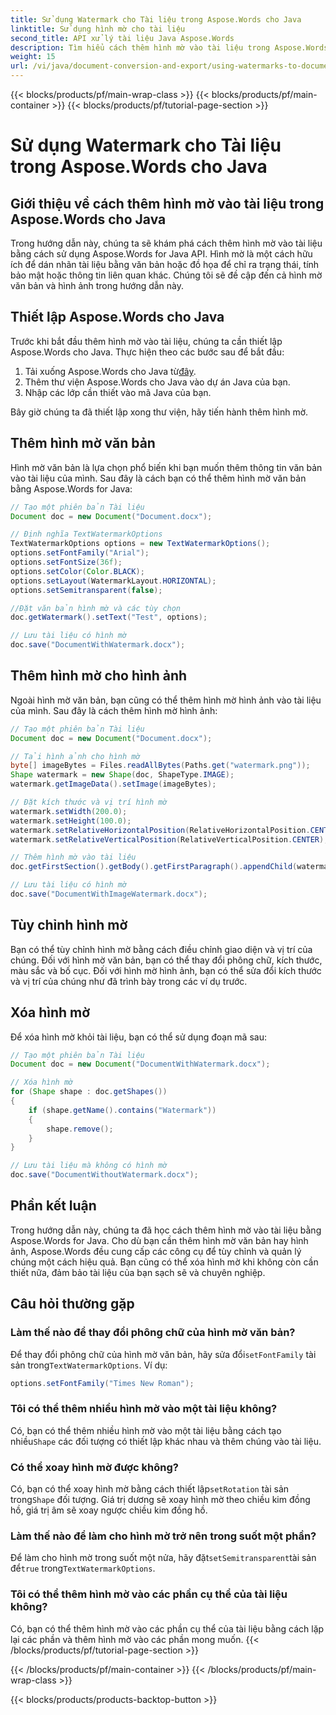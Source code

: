 ```yaml
---
title: Sử dụng Watermark cho Tài liệu trong Aspose.Words cho Java
linktitle: Sử dụng hình mờ cho tài liệu
second_title: API xử lý tài liệu Java Aspose.Words
description: Tìm hiểu cách thêm hình mờ vào tài liệu trong Aspose.Words cho Java. Tùy chỉnh hình mờ văn bản và hình ảnh cho tài liệu trông chuyên nghiệp.
weight: 15
url: /vi/java/document-conversion-and-export/using-watermarks-to-documents/
---
```


{{< blocks/products/pf/main-wrap-class >}}
{{< blocks/products/pf/main-container >}}
{{< blocks/products/pf/tutorial-page-section >}}

# Sử dụng Watermark cho Tài liệu trong Aspose.Words cho Java


## Giới thiệu về cách thêm hình mờ vào tài liệu trong Aspose.Words cho Java

Trong hướng dẫn này, chúng ta sẽ khám phá cách thêm hình mờ vào tài liệu bằng cách sử dụng Aspose.Words for Java API. Hình mờ là một cách hữu ích để dán nhãn tài liệu bằng văn bản hoặc đồ họa để chỉ ra trạng thái, tính bảo mật hoặc thông tin liên quan khác. Chúng tôi sẽ đề cập đến cả hình mờ văn bản và hình ảnh trong hướng dẫn này.

## Thiết lập Aspose.Words cho Java

Trước khi bắt đầu thêm hình mờ vào tài liệu, chúng ta cần thiết lập Aspose.Words cho Java. Thực hiện theo các bước sau để bắt đầu:

1.  Tải xuống Aspose.Words cho Java từ[đây](https://releases.aspose.com/words/java/).
2. Thêm thư viện Aspose.Words cho Java vào dự án Java của bạn.
3. Nhập các lớp cần thiết vào mã Java của bạn.

Bây giờ chúng ta đã thiết lập xong thư viện, hãy tiến hành thêm hình mờ.

## Thêm hình mờ văn bản

Hình mờ văn bản là lựa chọn phổ biến khi bạn muốn thêm thông tin văn bản vào tài liệu của mình. Sau đây là cách bạn có thể thêm hình mờ văn bản bằng Aspose.Words for Java:

```java
// Tạo một phiên bản Tài liệu
Document doc = new Document("Document.docx");

// Định nghĩa TextWatermarkOptions
TextWatermarkOptions options = new TextWatermarkOptions();
options.setFontFamily("Arial");
options.setFontSize(36f);
options.setColor(Color.BLACK);
options.setLayout(WatermarkLayout.HORIZONTAL);
options.setSemitransparent(false);

//Đặt văn bản hình mờ và các tùy chọn
doc.getWatermark().setText("Test", options);

// Lưu tài liệu có hình mờ
doc.save("DocumentWithWatermark.docx");
```

## Thêm hình mờ cho hình ảnh

Ngoài hình mờ văn bản, bạn cũng có thể thêm hình mờ hình ảnh vào tài liệu của mình. Sau đây là cách thêm hình mờ hình ảnh:

```java
// Tạo một phiên bản Tài liệu
Document doc = new Document("Document.docx");

// Tải hình ảnh cho hình mờ
byte[] imageBytes = Files.readAllBytes(Paths.get("watermark.png"));
Shape watermark = new Shape(doc, ShapeType.IMAGE);
watermark.getImageData().setImage(imageBytes);

// Đặt kích thước và vị trí hình mờ
watermark.setWidth(200.0);
watermark.setHeight(100.0);
watermark.setRelativeHorizontalPosition(RelativeHorizontalPosition.CENTER);
watermark.setRelativeVerticalPosition(RelativeVerticalPosition.CENTER);

// Thêm hình mờ vào tài liệu
doc.getFirstSection().getBody().getFirstParagraph().appendChild(watermark);

// Lưu tài liệu có hình mờ
doc.save("DocumentWithImageWatermark.docx");
```

## Tùy chỉnh hình mờ

Bạn có thể tùy chỉnh hình mờ bằng cách điều chỉnh giao diện và vị trí của chúng. Đối với hình mờ văn bản, bạn có thể thay đổi phông chữ, kích thước, màu sắc và bố cục. Đối với hình mờ hình ảnh, bạn có thể sửa đổi kích thước và vị trí của chúng như đã trình bày trong các ví dụ trước.

## Xóa hình mờ

Để xóa hình mờ khỏi tài liệu, bạn có thể sử dụng đoạn mã sau:

```java
// Tạo một phiên bản Tài liệu
Document doc = new Document("DocumentWithWatermark.docx");

// Xóa hình mờ
for (Shape shape : doc.getShapes())
{
    if (shape.getName().contains("Watermark"))
    {
        shape.remove();
    }
}

// Lưu tài liệu mà không có hình mờ
doc.save("DocumentWithoutWatermark.docx");
```


## Phần kết luận

Trong hướng dẫn này, chúng ta đã học cách thêm hình mờ vào tài liệu bằng Aspose.Words for Java. Cho dù bạn cần thêm hình mờ văn bản hay hình ảnh, Aspose.Words đều cung cấp các công cụ để tùy chỉnh và quản lý chúng một cách hiệu quả. Bạn cũng có thể xóa hình mờ khi không còn cần thiết nữa, đảm bảo tài liệu của bạn sạch sẽ và chuyên nghiệp.

## Câu hỏi thường gặp

### Làm thế nào để thay đổi phông chữ của hình mờ văn bản?

 Để thay đổi phông chữ của hình mờ văn bản, hãy sửa đổi`setFontFamily` tài sản trong`TextWatermarkOptions`. Ví dụ:

```java
options.setFontFamily("Times New Roman");
```

### Tôi có thể thêm nhiều hình mờ vào một tài liệu không?

 Có, bạn có thể thêm nhiều hình mờ vào một tài liệu bằng cách tạo nhiều`Shape` các đối tượng có thiết lập khác nhau và thêm chúng vào tài liệu.

### Có thể xoay hình mờ được không?

 Có, bạn có thể xoay hình mờ bằng cách thiết lập`setRotation` tài sản trong`Shape` đối tượng. Giá trị dương sẽ xoay hình mờ theo chiều kim đồng hồ, giá trị âm sẽ xoay ngược chiều kim đồng hồ.

### Làm thế nào để làm cho hình mờ trở nên trong suốt một phần?

 Để làm cho hình mờ trong suốt một nửa, hãy đặt`setSemitransparent`tài sản để`true` trong`TextWatermarkOptions`.

### Tôi có thể thêm hình mờ vào các phần cụ thể của tài liệu không?

Có, bạn có thể thêm hình mờ vào các phần cụ thể của tài liệu bằng cách lặp lại các phần và thêm hình mờ vào các phần mong muốn.
{{< /blocks/products/pf/tutorial-page-section >}}

{{< /blocks/products/pf/main-container >}}
{{< /blocks/products/pf/main-wrap-class >}}

{{< blocks/products/products-backtop-button >}}
